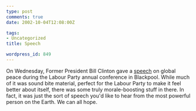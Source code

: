 ```yaml
---
type: post
comments: true
date: 2002-10-04T12:08:00Z

tags:
- Uncategorized
title: Speech

wordpress_id: 849
---
```


On Wednesday, Former President Bill Clinton gave a [speech](http://www.salon.com/news/feature/2002/10/03/clintonspeech/index.html?CP=RDF&DN=310) on global peace during the Labour Party annual conference in Blackpool. While much of it was sound bite material, perfect for the Labour Party to make it feel better about itself, there was some truly morale-boosting stuff in there. In fact, it was just the sort of speech you'd like to hear from the most powerful person on the Earth. We can all hope. 
